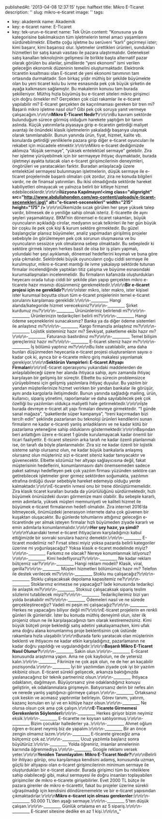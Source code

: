 publishedAt: '2013-04-08 12:37:15'
type: halftext
title: Mikro E-Ticaret
description: ''
slug: mikro-e-ticaret
image: ''
tags:
  - key: akademik
    name: Akademik
  - key: e-ticaret
    name: E-Ticaret
  - key: tek-urun-e-ticaret
    name: Tek Ürün
content: "Konusuna ya da kategorisine bakılmaksızın tüm işletmelerin temel amacı yaşamlarını sürdürebilmektir. Elbette çoğu işletme bu serüveni “karlı” geçirmeyi ister; kimi başarır, kimi başarısız olur. İşletmeler ürettikleri ürünleri, sundukları hizmetleri bir satış kanalı vasıtası ile pazara ulaştırmalıdır. Geleneksel satış kanalları teknolojinin gelişmesi ile birlikte başta alternatif pazar olarak görülen bu alanlar, şimdilerde “yeni ekonomi” ismi verilen geleceğin ekonomik düzeninin temelini oluşturmaktadır. Elektronik ticaretin kısaltması olan E-ticaret de yeni ekonomi tanımının tam ortasında durmaktadır. Son birkaç yıldır müthiş bir şekilde büyümekte olan bu yeni ticaret kolu bu ivme esnasında pek çok büyük şirketin de ayağa kalkmasını sağlamıştır. Bu makalenin konusu tam burada şekilleniyor. Müthiş hızla büyümüş bu e-ticaret siteleri mikro girişimci için doğru örnekler mi? Gerçekten çok cüzi rakamlar ile e-ticaret yapılabilir mi? E-ticaret gerçekten de kaçırılmaması gereken bir tren mi? Başarılı mikro işletme nasıl olur? Gibi pek çok soruya yanıt vermeye çalışacağım.\r\n\r\n<b>Mikro E-Ticaret Nedir?</b>\r\n\r\nBu kavram sektörde bulunduğum sürece görmüş olduğum harekete yaptığım bir tanım aslında. Küçük yatırımlarla piyasaya girip e-ticaretin getirdiği maliyet avantajı ile önündeki klasik işletmelerin yakaladığı başarıya ulaşmak olarak tanımlanabilir. Bunun yanında ürün, fiyat, hizmet, kalite vb. konularda getirdiği yeniliklerle pazara girip diğer e-ticaret oyuncuları ile rekabet için mücadele etmektir.\r\n\r\nMikro e-ticaret dediğimizde aklımıza “düşük sermaye”, “yüksek entelektüel sermaye” gelebilir. Zira her işletme yürüyebilmek için bir sermayeye ihtiyaç duymaktadır, burada işletmeyi ayakta tutacak olan e-ticaret girişimcilerinin deneyimleri, öngörüleri ve yaratacakları farktır. Buradan anlaşılacağı üzere entelektüel sermayesi bulunmayan işletmelerin, düşük sermaye ile e-ticaret projelerinde başarılı olmaları çok zordur, zira ne konuda bilgileri vardır, ne de finansal yatırımları. Bu ikisi olmadığında sektörde hareket kabiliyetleri olmayacak ve yalnızca belirli bir kitleye hizmet edebileceklerdir.\r\n\r\n<b>İlüzyona Kapılmayın!<b><img class=\"alignright\" src=\"http://www.abdullahonden.com/wp-content/uploads/e-ticaret-secenekleri.jpg\" alt=\"e-ticaret-secenekleri\" width=\"215\" height=\"175\" /></b> </b>\r\n\r\nÜlkemizde sıcak görülen her şeye yüksek talep vardır, bilmesek de o yeniliğe sahip olmak isteriz. E-ticarette de aynı şeyleri yaşamaktayız. BKM’nin dönemsel e-ticaret rakamları, büyük oyuncuların açıkladığı cirolar, medyanın sıcak telkinleri ile her gün büyük bir coşku ile pek çok kişi &amp; kurum sektöre girmektedir. Bu güzel başlangıçlar plansız büyümeler, analiz yapılmadan girişilmiş projeler sebebiyle ön görülemeyen pek çok sorunun oluşmasına ve bu oyuncuların sessizce yok olmalarına sebep olmaktadır. Bu sebepledir ki sektöre girmek isteyen herkes basit de olsa bir iş planı yapmalı, yolundaki her şeyi ayıklamalı, dönemsel hedeflerini koymalı ve buna göre yola çıkmalıdır. Sektördeki büyük oyuncuların çoğu ciddi sermaye ile kurulmuştur, mikro e-ticaret mantığı ile ivme yakalayıp sektörde tutunan firmalar incelendiğinde yaptıkları titiz çalışma ve büyüme esnasındaki kurumsallaşmaları incelenmelidir. Bu firmaların kafanızda oluşturdukları heyecanı orada tutup ciddi bir şekilde plan yapıp gerçekten mikro e-ticarete hazır mısınızı düşünmeniz gerekmektedir.\r\n\r\n<b>Bir e-ticaret projesi için ne gereklidir?</b>\r\n\r\nİster mikro, ister makro, ister kişisel ister kurumsal boyutta olsun tüm e-ticaret projelerinin temel e-ticaret sorularını karşılaması gereklidir.\r\n\r\n-\_\_\_\_\_\_\_\_\_ Hangi alanda/kategoride hizmet vereceksiniz?\r\n\r\n-\_\_\_\_\_\_\_\_\_ Şirket kurdunuz mu?\r\n\r\n-\_\_\_\_\_\_\_\_\_ Ürününleriniz belirlendi mi?\r\n\r\n-\_\_\_\_\_\_\_\_\_ Ürünlerinizin tedarikçileri belirli mi?\r\n\r\n-\_\_\_\_\_\_\_\_\_ Hangi ödeme seçeneklerini sunacaksınız? Banka ya da diğer ödeme sistemleri ile anlaştınız mı?\r\n\r\n-\_\_\_\_\_\_\_\_\_ Kargo firmanızla anlaştınız mı?\r\n\r\n-\_\_\_\_\_\_\_\_\_ Lojistik sisteminiz hazır mı? Sevkiyat, paketleme ekibi hazır mı?\r\n\r\n-\_\_\_\_\_\_\_\_\_ Faturanızı bastırdınız mı?\r\n\r\n-\_\_\_\_\_\_\_\_\_ Temel bilişim gereçleriniz hazır mı?\r\n\r\n-\_\_\_\_\_\_\_\_\_ E-ticaret siteniz hazır mı?\r\n\r\n-\_\_\_\_\_\_\_\_\_ İş bölümü yaptınız mı?\r\n\r\nBu liste uzatılabilir, ama daha bunları düşünmeden heyecanla e-ticaret projesi oluşturanların sayısı o kadar çok ki, ayrıca bir e-ticarete mikro giriş makalesi yayınlamak gerekiyor.\r\n\r\n<b>Sektörün Vampirleri: E-ticaret Altyapı Firmaları</b>\r\n\r\nE-ticaret operasyonu yukarıdaki maddelerden de anlaşılabileceği üzere her alanda ihtiyaca sahip, aynı zamanda ihtiyaç karşılayan bir gelişmiş bir süreçtir. Elbette bu sürecin problemsizce yürüyebilmesi için gelişmiş yazılımlara ihtiyaç duyulur. Bu yazılım bir yandan müşterilerinize hizmet verirken bir yandan bankalar ile görüşür, aynı anda kargolarla iletişimdedir. Bunun yanında sağladığı mailing, ürün, kullanıcı, sipariş yönetimi, raporlamalar ve daha sayılabilecek pek çok özelliği bu yazılımları oldukça maliyetli hale getirmektedir.\r\n\r\nİşte burada devreye e-ticaret alt yapı firmaları devreye girmektedir. “1 günde sanal mağaza”, “paketlerde süper kampanya”, “treni kaçırmadan bizi tercih edin” şeklinde pazarlanan bu teknoloji ürünleri kendilerini sunan firmaların ne kadar e-ticareti yanlış anladıklarını ve ne kadar kötü bir pazarlama yeteneğine sahip olduklarını göstermektedir.\r\n\r\nBaşından beri anlattığım üzere e-ticaret 1 günde kurulamayacak kadar önemli bir ticari faaliyettir. E-ticaret sitesinin arka tarafı ne kadar özenli planlanmalı ise, ön tarafı da böyle planlanmalıdır. Zira siz ne kadar özenli bir lojistik sisteme sahip olursanız olun, ne kadar büyük bankalarla anlaşmış olursanız olun müşteriniz sizi e-ticaret siteniz kadar tanıyacaktır ve güvenecektir. Elbette sözümüz her altyapı sağlayıcısına değil, fakat müşterisinin hedeflerini, konumlanmasını dahi önemsemeden sadece paket satmayı hedefleyen pek çok yazılım firması yüzünden sektöre can getirebilecek işletmeler girer girmez sektörden soğumakta, yazılımın etrafına ördüğü duvar sebebiyle hareket edemeyip olduğu yerde kalmaktadır.\r\n\r\nE-ticaretin ivmesi onu bir trene dönüştürmemelidir. Zira klasik ticaret kuralları burada da yürürlülüğünü sürdürmektedir, hızlı büyümek önünüzdeki duvarı görmenize mani olabilir. Bu sebeple kararlı, emin adımlarla, yüksek müşteri memnuniyeti ve kaliteli hizmet ile büyümek e-ticaret firmalarının hedefi olmalıdır. Zira internet 2016’da bitmeyecek, önümüzdeki jenerasyon internete daha çok güvenen bir kuşaktan oluşacaktır. Bu günlerde tohumlarını attığımız geleceğin e-ticaretinde yer almak isteyen firmalar hızlı büyümeden ziyade kararlı ve emin adımlarla konumlanmalıdır.\r\n\r\n<b>Her şey hazır, ya şimdi?</b>\r\n\r\nYukarıdaki temel e-ticaret ihtiyaçlarını karşıladığınızı kabul ettiğimizde bir sonraki sorulara hazırız demektir.\r\n\r\n-\_\_\_\_\_\_\_\_\_ E-ticaret modelimiz ne? Fırsat sitesi miyiz yoksa pazarda belirli kategoriler üzerine mi yoğunlaşacağız? Yoksa klasik e-ticaret modelinde miyiz?\r\n\r\n-\_\_\_\_\_\_\_\_\_ Farkımız ne olacak? Nereye konumlanmak istiyoruz?\r\n\r\n-\_\_\_\_\_\_\_\_\_ Kimi hedefliyoruz?\r\n\r\n-\_\_\_\_\_\_\_\_\_ Ne kadar reklam bütçemiz var?\r\n\r\n-\_\_\_\_\_\_\_\_\_ Hangi reklam modeli? Klasik, viral, gerilla?\r\n\r\n-\_\_\_\_\_\_\_\_\_ Müşteri hizmetleri bölümümüz hazır mı? Telefon ile destek verilecek mi?\r\n\r\n-\_\_\_\_\_\_\_\_\_ Stoklu mu çalışacağız?\r\n\r\n-\_\_\_\_\_\_\_\_\_ Stoklu çalışacaksak depolama kapasitemiz ne?\r\n\r\n-\_\_\_\_\_\_\_\_\_ Stoklarımız erimezse ne yapacağız? İade konusunda tedarikçi ile anlaştık mı?\r\n\r\n-\_\_\_\_\_\_\_\_\_ Stoksuz çalışacaksak sipariş teslim sözlerini tutabilecek miyiz?\r\n\r\n-\_\_\_\_\_\_\_\_\_ Tedarikçilerimiz bizi yarı yolda bırakabilir mi?\r\n\r\n-\_\_\_\_\_\_\_\_\_ Ödemeleri nasıl ve ne sürede gerçekleştireceğiz? Vadeli mi peşin mi çalışacağız?\r\n\r\n-\_\_\_\_\_\_\_\_\_ Herkes ne yapacağını biliyor değil mi?\r\n\r\nE-ticaret projelerin en renkli günleri ilk günleridir. İster bu konuda müthiş deneyimli olun, ister ilk projeniz olsun ne ile karşılaşacağınızı tam olarak kestiremezsiniz. Kimi büyük bütçeli proje beklediği satış adetini yakalayamazken, kimi ufak ama doğru alana konumlanmış proje beklentisinin çok üstünde rakamlara hızla ulaşabilir.\r\n\r\nBurada farkı yaratacak olan müşterinin beklenti ve ihtiyacını ne kadar etkin karşıladığınız, pazarlamanın ne kadar doğru yapıldığı ve uygulandığıdır.\r\n\r\n<b>Başarılı Mikro E-Ticaret Nasıl Olunur?</b>\r\n\r\n-\_\_\_\_\_\_\_\_\_ Sakin olun.\r\n\r\n-\_\_\_\_\_\_\_\_\_ E-ticaret konusunda araştırma yapın. Ama ne çok kaybolun, ne de yetersiz kalın.\r\n\r\n-\_\_\_\_\_\_\_\_\_ Fikrinize ne çok aşık olun, ne de her an kaçabilir pozisyonda.\r\n\r\n-\_\_\_\_\_\_\_\_\_ İyi bir yazılımdan ziyade çok iyi bir yazılım ekibiniz olsun. E-ticaret sürekli gelişecek, arkanıza baktığınızda yaslanacağınız bir teknik partneriniz olsun.\r\n\r\n-\_\_\_\_\_\_\_\_\_ İhtiyaca odaklanın, dağılmayın. Büyüyorsanız yine odaklandığınız konuyu geliştirin, ek odaklanmalara girişmeyin. Batıyorsanız derin bir nefes alın ve nerede yanlış yaptığınızı görmeye çalışın.\r\n\r\n-\_\_\_\_\_\_\_\_\_ Ortaksanız çok keskin ve acımasız yaptırımlar belirleyin. Görev tanımı, yatırım, kazanç konuları en iyi ve en kötüye hazır olsun.\r\n\r\n-\_\_\_\_\_\_\_\_\_ Ne olursa olsun çok ama çok çalışın.\r\n\r\n<b>E-Ticarete Girmemesi Gerekenlerin Söylemleri</b>\r\n\r\n-\_\_\_\_\_\_\_\_\_ Herkes giriyor bizim neyimiz eksik.\r\n\r\n-\_\_\_\_\_\_\_\_\_ E-ticarette ne koysan satılıyormuş.\r\n\r\n-\_\_\_\_\_\_\_\_\_ Bizim çocuklar hallederler ya..\r\n\r\n-\_\_\_\_\_\_\_\_\_ Ahmet oğlum öğren e-ticaret neymiş biz de yapalım.\r\n\r\n-\_\_\_\_\_\_\_\_\_ Bir an önce zengin olmamız lazım.\r\n\r\n-\_\_\_\_\_\_\_\_\_ E-ticarete gireceğiz ama bütçemiz çok az.\r\n\r\n-\_\_\_\_\_\_\_\_\_ Ucuz yazılımla başlarız sonra büyütürüz.\r\n\r\n-\_\_\_\_\_\_\_\_\_ Yolda öğreniriz, insanlar annelerinin karnında öğrenmediya.\r\n\r\n-\_\_\_\_\_\_\_\_\_ Google reklamı versek yeter.\r\n\r\n<b>Yeniden Tanımlayalım: Mikro E-Ticaret Nedir?</b>\r\n\r\nBelirli bir ihtiyacı görüp, onu karşılamaya kendisini adamış, konusunda uzman, güçlü bir altyapısı olan e-ticaret girişimcilerinin minimum sermaye ile oluşturdukları bir e-ticaret alanıdır. Burada girişimci tüm bu niteliklere sahip olabileceği gibi, makul sermayesi ile doğru insanları toplayabilen girişimciler de mikro e-ticarete girişebilirler. Evet 2000 TL bütçe ile pazara girenler de mikro e-ticarettir, fakat bu projeler üzerine sürekli uğraşılmadığı için kendisini döndürememekte ve bir e-ticaret yapısından çıkmaktadırlar.\r\n\r\n<b>Mikro e-ticaret için olması gerekenler:</b>\r\n\r\n-\_\_\_\_\_\_\_\_\_ 50.000 TL’den aşağı sermaye.\r\n\r\n-\_\_\_\_\_\_\_\_\_ 5’ten düşük çalışan.\r\n\r\n-\_\_\_\_\_\_\_\_\_ Günlük ortalama en az 5 sipariş.\r\n\r\n-\_\_\_\_\_\_\_\_\_ E-ticaret sitesine dedike en az 1 kişi.\r\n\r\n<b>\_</b>"
